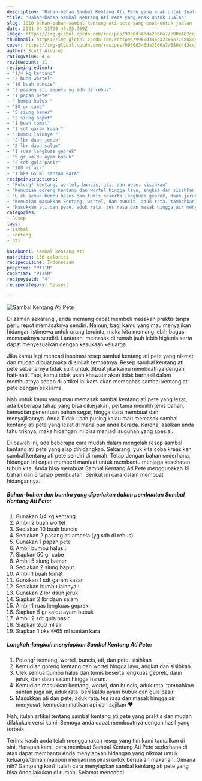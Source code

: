 ```yaml
---
description: "Bahan-bahan Sambal Kentang Ati Pete yang enak Untuk Jualan"
title: "Bahan-bahan Sambal Kentang Ati Pete yang enak Untuk Jualan"
slug: 1010-bahan-bahan-sambal-kentang-ati-pete-yang-enak-untuk-jualan
date: 2021-04-21T20:49:25.969Z
image: https://img-global.cpcdn.com/recipes/9950d346da2366a7/680x482cq70/sambal-kentang-ati-pete-foto-resep-utama.jpg
thumbnail: https://img-global.cpcdn.com/recipes/9950d346da2366a7/680x482cq70/sambal-kentang-ati-pete-foto-resep-utama.jpg
cover: https://img-global.cpcdn.com/recipes/9950d346da2366a7/680x482cq70/sambal-kentang-ati-pete-foto-resep-utama.jpg
author: Scott Alvarez
ratingvalue: 4.4
reviewcount: 11
recipeingredient:
- "1/4 kg kentang"
- "2 buah wortel"
- "10 buah buncis"
- "2 pasang ati ampela yg sdh di rebus"
- "1 papan pete"
- " bumbu halus "
- "50 gr cabe"
- "5 siung bamer"
- "2 siung baput"
- "1 buah tomat"
- "1 sdt garam kasar"
- " bumbu lainnya "
- "2 lbr daun jeruk"
- "2 lbr daun salam"
- "1 ruas lengkuas geprek"
- "5 gr kaldu ayam bubuk"
- "2 sdt gula pasir"
- "200 ml air"
- "1 bks 65 ml santan kara"
recipeinstructions:
- "Potong² kentang, wortel, buncis, ati, dan pete. sisihkan"
- "Kemudian goreng kentang dan wortel hingga layu, angkat dan sisihkan."
- "Ulek semua bumbu halus dan tumis beserta lengkuas geprek, daun jeruk, dan daun salam hingga harum."
- "Kemudian masukkan kentang, wortel, dan buncis, aduk rata. tambahkan santan juga air, aduk rata. beri kaldu ayam bubuk dan gula pasir."
- "Masukkan ati dan pete, aduk rata. tes rasa dan masak hingga air menyusut. kemudian matikan api dan sajikan ♥️"
categories:
- Resep
tags:
- sambal
- kentang
- ati

katakunci: sambal kentang ati 
nutrition: 156 calories
recipecuisine: Indonesian
preptime: "PT11M"
cooktime: "PT35M"
recipeyield: "4"
recipecategory: Dessert

---
```



![Sambal Kentang Ati Pete](https://img-global.cpcdn.com/recipes/9950d346da2366a7/680x482cq70/sambal-kentang-ati-pete-foto-resep-utama.jpg)

Di zaman  sekarang , anda memang dapat membeli masakan praktis tanpa perlu repot memasaknya sendiri. Namun, bagi kamu yang mau menyajikan hidangan istimewa untuk orang tercinta, maka kita memang lebih bagus memasaknya sendiri. Lantaran, memasak di rumah jauh lebih higienis serta dapat menyesuaikan dengan kesukaan keluarga.

Jika kamu lagi mencari inspirasi resep sambal kentang ati pete yang nikmat dan mudah dibuat,maka di sinilah tempatnya. Resep sambal kentang ati pete  sebenarnya tidak sulit untuk dibuat jika kamu membuatnya dengan hati-hati. Tapi, kamu tidak usah khawatir akan tidak berhasil dalam membuatnya 
sebab di artikel ini kami akan membahas sambal kentang ati pete dengan seksama.  



Nah untuk kamu yang mau memasak sambal kentang ati pete yang lezat, ada beberapa tahap yang bisa dikerjakan, pertama memilih jenis bahan, kemudian penentuan bahan segar, hingga cara membuat dan menyajikannya. Anda Tidak usah pusing kalau mau memasak sambal kentang ati pete yang lezat di mana pun anda berada. Karena, asalkan anda  tahu triknya, maka hidangan ini bisa menjadi suguhan yang spesial.

Di bawah ini, ada beberapa cara mudah dalam mengolah resep sambal kentang ati pete yang siap dihidangkan. Sekarang, yuk kita coba kreasikan sambal kentang ati pete sendiri di rumah. Tetap dengan bahan sederhana, hidangan ini dapat memberi manfaat untuk membantu menjaga kesehatan tubuh kita. Anda bisa membuat Sambal Kentang Ati Pete menggunakan 19 bahan dan 5 tahap pembuatan. Berikut ini cara dalam membuat hidangannya.

<!--inarticleads1-->

##### Bahan-bahan dan bumbu yang diperlukan dalam pembuatan Sambal Kentang Ati Pete:

1. Gunakan 1/4 kg kentang
1. Ambil 2 buah wortel
1. Sediakan 10 buah buncis
1. Sediakan 2 pasang ati ampela (yg sdh di rebus)
1. Gunakan 1 papan pete
1. Ambil  bumbu halus :
1. Siapkan 50 gr cabe
1. Ambil 5 siung bamer
1. Sediakan 2 siung baput
1. Ambil 1 buah tomat
1. Gunakan 1 sdt garam kasar
1. Sediakan  bumbu lainnya :
1. Gunakan 2 lbr daun jeruk
1. Siapkan 2 lbr daun salam
1. Ambil 1 ruas lengkuas geprek
1. Siapkan 5 gr kaldu ayam bubuk
1. Ambil 2 sdt gula pasir
1. Siapkan 200 ml air
1. Siapkan 1 bks @65 ml santan kara




<!--inarticleads2-->

##### Langkah-langkah menyiapkan Sambal Kentang Ati Pete:

1. Potong² kentang, wortel, buncis, ati, dan pete. sisihkan
1. Kemudian goreng kentang dan wortel hingga layu, angkat dan sisihkan.
1. Ulek semua bumbu halus dan tumis beserta lengkuas geprek, daun jeruk, dan daun salam hingga harum.
1. Kemudian masukkan kentang, wortel, dan buncis, aduk rata. tambahkan santan juga air, aduk rata. beri kaldu ayam bubuk dan gula pasir.
1. Masukkan ati dan pete, aduk rata. tes rasa dan masak hingga air menyusut. kemudian matikan api dan sajikan ♥️




Nah, itulah artikel tentang  sambal kentang ati pete  yang praktis dan mudah dilakukan versi kami. Semoga anda dapat membuatnya dengan hasil yang terbaik. 

Terima kasih anda telah menggunakan resep yang tim kami tampilkan di sini. Harapan kami, cara membuat  Sambal Kentang Ati Pete sederhana di atas dapat membantu Anda menyiapkan hidangan yang nikmat untuk keluarga/teman maupun menjadi inspirasi untuk berjualan makanan. Gimana nih? Gampang kan? Itulah cara menyiapkan sambal kentang ati pete yang bisa Anda lakukan di rumah. Selamat mencoba!

